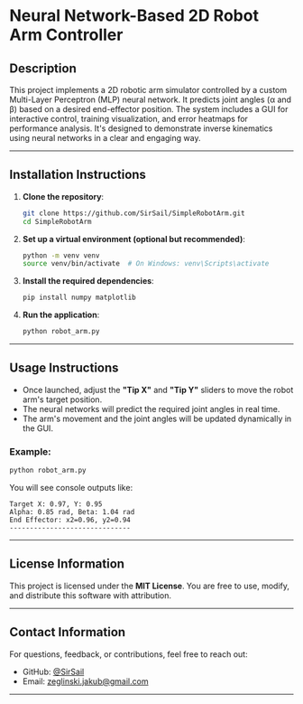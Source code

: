

#  Neural Network-Based 2D Robot Arm Controller

##  Description

This project implements a 2D robotic arm simulator controlled by a custom Multi-Layer Perceptron (MLP) neural network. It predicts joint angles (α and β) based on a desired end-effector position. The system includes a GUI for interactive control, training visualization, and error heatmaps for performance analysis. It's designed to demonstrate inverse kinematics using neural networks in a clear and engaging way.

---

##  Installation Instructions

1. **Clone the repository**:

   ```bash
   git clone https://github.com/SirSail/SimpleRobotArm.git
   cd SimpleRobotArm
   ```

2. **Set up a virtual environment (optional but recommended)**:

   ```bash
   python -m venv venv
   source venv/bin/activate  # On Windows: venv\Scripts\activate
   ```

3. **Install the required dependencies**:

   ```bash
   pip install numpy matplotlib
   ```

4. **Run the application**:

   ```bash
   python robot_arm.py
   ```

---

##  Usage Instructions

* Once launched, adjust the **"Tip X"** and **"Tip Y"** sliders to move the robot arm's target position.
* The neural networks will predict the required joint angles in real time.
* The arm's movement and the joint angles will be updated dynamically in the GUI.

### Example:

```bash
python robot_arm.py
```

You will see console outputs like:

```
Target X: 0.97, Y: 0.95
Alpha: 0.85 rad, Beta: 1.04 rad
End Effector: x2=0.96, y2=0.94
------------------------------
```

---


##  License Information

This project is licensed under the **MIT License**.
You are free to use, modify, and distribute this software with attribution.

---

##  Contact Information

For questions, feedback, or contributions, feel free to reach out:

* GitHub: [@SirSail](https://github.com/SirSail)
* Email: [zeglinski.jakub@gmail.com](mailto:zeglinski.jakub@gmail.com)

---

